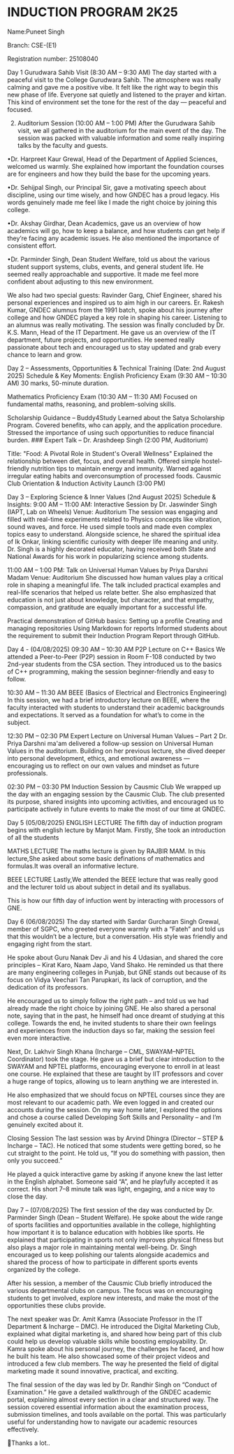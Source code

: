 # INDUCTION PROGRAM 2K25
Name:Puneet Singh 

Branch: CSE-(E1)

Registration number: 25108040

Day 1
Gurudwara Sahib Visit (8:30 AM – 9:30 AM) The day started with a peaceful visit to the College Gurudwara Sahib. The atmosphere was really calming and gave me a positive vibe. It felt like the right way to begin this new phase of life. Everyone sat quietly and listened to the prayer and kirtan. This kind of environment set the tone for the rest of the day — peaceful and focused.

2. Auditorium Session (10:00 AM – 1:00 PM)
After the Gurudwara Sahib visit, we all gathered in the auditorium for the main event of the day. The session was packed with valuable information and some really inspiring talks by the faculty and guests.

•Dr. Harpreet Kaur Grewal, Head of the Department of Applied Sciences, welcomed us warmly. She explained how important the foundation courses are for engineers and how they build the base for the upcoming years.

•Dr. Sehijpal Singh, our Principal Sir, gave a motivating speech about discipline, using our time wisely, and how GNDEC has a proud legacy. His words genuinely made me feel like I made the right choice by joining this college.

•Dr. Akshay Girdhar, Dean Academics, gave us an overview of how academics will go, how to keep a balance, and how students can get help if they’re facing any academic issues. He also mentioned the importance of consistent effort.

•Dr. Parminder Singh, Dean Student Welfare, told us about the various student support systems, clubs, events, and general student life. He seemed really approachable and supportive. It made me feel more confident about adjusting to this new environment.

We also had two special guests: Ravinder Garg, Chief Engineer, shared his personal experiences and inspired us to aim high in our careers. Er. Rakesh Kumar, GNDEC alumnus from the 1991 batch, spoke about his journey after college and how GNDEC played a key role in shaping his career. Listening to an alumnus was really motivating. The session was finally concluded by Dr. K.S. Mann, Head of the IT Department. He gave us an overview of the IT department, future projects, and opportunities. He seemed really passionate about tech and encouraged us to stay updated and grab every chance to learn and grow.


Day 2 – Assessments, Opportunities & Technical Training (Date: 2nd August 2025)
Schedule & Key Moments:
English Proficiency Exam (9:30 AM – 10:30 AM)
30 marks, 50-minute duration.

Mathematics Proficiency Exam (10:30 AM – 11:30 AM)
Focused on fundamental maths, reasoning, and problem-solving skills.

Scholarship Guidance – Buddy4Study
Learned about the Satya Scholarship Program. Covered benefits, who can apply, and the application procedure. Stressed the importance of using such opportunities to reduce financial burden. ### Expert Talk – Dr. Arashdeep Singh (2:00 PM, Auditorium)

Title: "Food: A Pivotal Role in Student's Overall Wellness"
Explained the relationship between diet, focus, and overall health. Offered simple hostel-friendly nutrition tips to maintain energy and immunity. Warned against irregular eating habits and overconsumption of processed foods. Causmic Club Orientation & Induction Activity Launch (3:00 PM)

Day 3 – Exploring Science & Inner Values (2nd August 2025)
Schedule & Insights:
9:00 AM – 11:00 AM: Interactive Session by Dr. Jaswinder Singh (IAPT, Lab on Wheels)
Venue: Auditorium
The session was engaging and filled with real-time experiments related to Physics concepts like vibration, sound waves, and force. He used simple tools and made even complex topics easy to understand. Alongside science, he shared the spiritual idea of Ik Onkar, linking scientific curiosity with deeper life meaning and unity. Dr. Singh is a highly decorated educator, having received both State and National Awards for his work in popularizing science among students.

11:00 AM – 1:00 PM: Talk on Universal Human Values by Priya Darshni Madam
Venue: Auditorium
She discussed how human values play a critical role in shaping a meaningful life. The talk included practical examples and real-life scenarios that helped us relate better. She also emphasized that education is not just about knowledge, but character, and that empathy, compassion, and gratitude are equally important for a successful life.

Practical demonstration of GitHub basics:
Setting up a profile Creating and managing repositories Using Markdown for reports Informed students about the requirement to submit their Induction Program Report through GitHub.

Day 4 - (04/08/2025)
09:30 AM – 10:30 AM
P2P Lecture on C++ Basics We attended a Peer-to-Peer (P2P) session in Room F-108 conducted by two 2nd-year students from the CSA section. They introduced us to the basics of C++ programming, making the session beginner-friendly and easy to follow.

10:30 AM – 11:30 AM
BEEE (Basics of Electrical and Electronics Engineering) In this session, we had a brief introductory lecture on BEEE, where the faculty interacted with students to understand their academic backgrounds and expectations. It served as a foundation for what’s to come in the subject.

12:30 PM – 02:30 PM
Expert Lecture on Universal Human Values – Part 2 Dr. Priya Darshni ma'am delivered a follow-up session on Universal Human Values in the auditorium. Building on her previous lecture, she dived deeper into personal development, ethics, and emotional awareness — encouraging us to reflect on our own values and mindset as future professionals.

02:30 PM – 03:30 PM
Induction Session by Causmic Club We wrapped up the day with an engaging session by the Causmic Club. The club presented its purpose, shared insights into upcoming activities, and encouraged us to participate actively in future events to make the most of our time at GNDEC.

Day 5 (05/08/2025)
ENGLISH LECTURE
The fifth day of induction program begins with english lecture by Manjot Mam. Firstly, She took an introduction of all the students

MATHS LECTURE
The maths lecture is given by RAJBIR MAM. In this lecture,She asked about some basic definations of mathematics and formulas.It was overall an informative lecture.

BEEE LECTURE
Lastly,We attended the BEEE lecture that was really good and the lecturer told us about subject in detail and its syallabus.

This is how our fifth day of infuction went by interacting with processors of GNE.

Day 6 (06/08/2025)
The day started with Sardar Gurcharan Singh Grewal, member of SGPC, who greeted everyone warmly with a “Fateh” and told us that this wouldn’t be a lecture, but a conversation. His style was friendly and engaging right from the start.

He spoke about Guru Nanak Dev Ji and his 4 Udasian, and shared the core principles – Kirat Karo, Naam Japo, Vand Shako. He reminded us that there are many engineering colleges in Punjab, but GNE stands out because of its focus on Vidya Veechari Tan Parupkari, its lack of corruption, and the dedication of its professors.

He encouraged us to simply follow the right path – and told us we had already made the right choice by joining GNE. He also shared a personal note, saying that in the past, he himself had once dreamt of studying at this college. Towards the end, he invited students to share their own feelings and experiences from the induction days so far, making the session feel even more interactive.

Next, Dr. Lakhvir Singh Khana (Incharge – CML, SWAYAM–NPTEL Coordinator) took the stage. He gave us a brief but clear introduction to the SWAYAM and NPTEL platforms, encouraging everyone to enroll in at least one course. He explained that these are taught by IIT professors and cover a huge range of topics, allowing us to learn anything we are interested in.

He also emphasized that we should focus on NPTEL courses since they are most relevant to our academic path. We even logged in and created our accounts during the session. On my way home later, I explored the options and chose a course called Developing Soft Skills and Personality – and I’m genuinely excited about it.

Closing Session
The last session was by Arvind Dhingra (Director – STEP & Incharge – TAC). He noticed that some students were getting bored, so he cut straight to the point. He told us, “If you do something with passion, then only you succeed.”

He played a quick interactive game by asking if anyone knew the last letter in the English alphabet. Someone said “A”, and he playfully accepted it as correct. His short 7–8 minute talk was light, engaging, and a nice way to close the day.

Day 7 – (07/08/2025)
The first session of the day was conducted by Dr. Parminder Singh (Dean – Student Welfare). He spoke about the wide range of sports facilities and opportunities available in the college, highlighting how important it is to balance education with hobbies like sports. He explained that participating in sports not only improves physical fitness but also plays a major role in maintaining mental well-being. Dr. Singh encouraged us to keep polishing our talents alongside academics and shared the process of how to participate in different sports events organized by the college.

After his session, a member of the Causmic Club briefly introduced the various departmental clubs on campus. The focus was on encouraging students to get involved, explore new interests, and make the most of the opportunities these clubs provide.

The next speaker was Dr. Amit Kamra (Associate Professor in the IT Department & Incharge – DMC). He introduced the Digital Marketing Club, explained what digital marketing is, and shared how being part of this club could help us develop valuable skills while boosting employability. Dr. Kamra spoke about his personal journey, the challenges he faced, and how he built his team. He also showcased some of their project videos and introduced a few club members. The way he presented the field of digital marketing made it sound innovative, practical, and exciting.

The final session of the day was led by Dr. Randhir Singh on “Conduct of Examination.” He gave a detailed walkthrough of the GNDEC academic portal, explaining almost every section in a clear and structured way. The session covered essential information about the examination process, submission timelines, and tools available on the portal. This was particularly useful for understanding how to navigate our academic resources effectively.

🙏Thanks a lot..
